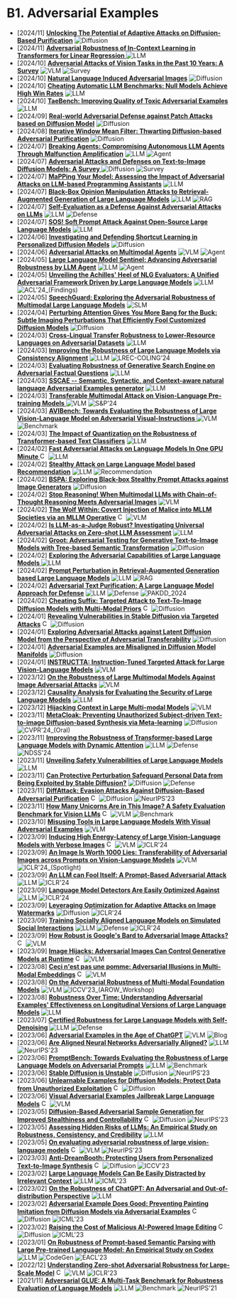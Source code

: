 # B1. Adversarial Examples
- [2024/11] **[Unlocking The Potential of Adaptive Attacks on Diffusion-Based Purification](https://arxiv.org/abs/2411.16598)** ![Diffusion](https://img.shields.io/badge/Diffusion-a99cf4)
- [2024/11] **[Adversarial Robustness of In-Context Learning in Transformers for Linear Regression ](https://arxiv.org/abs/2411.05189)** ![LLM](https://img.shields.io/badge/LLM-589cf4)
- [2024/10] **[Adversarial Attacks of Vision Tasks in the Past 10 Years: A Survey](https://arxiv.org/abs/2410.23687)** ![VLM](https://img.shields.io/badge/VLM-c7688b) ![Survey](https://img.shields.io/badge/Survey-87b800)
- [2024/10] **[Natural Language Induced Adversarial Images](https://arxiv.org/abs/2410.08620)** ![Diffusion](https://img.shields.io/badge/Diffusion-a99cf4)
- [2024/10] **[Cheating Automatic LLM Benchmarks: Null Models Achieve High Win Rates](https://arxiv.org/abs/2410.07137)** ![LLM](https://img.shields.io/badge/LLM-589cf4)
- [2024/10] **[TaeBench: Improving Quality of Toxic Adversarial Examples](https://arxiv.org/abs/2410.05573)** ![LLM](https://img.shields.io/badge/LLM-589cf4)
- [2024/09] **[Real-world Adversarial Defense against Patch Attacks based on Diffusion Model](https://arxiv.org/abs/2409.09406)** ![Diffusion](https://img.shields.io/badge/Diffusion-a99cf4)
- [2024/08] **[Iterative Window Mean Filter: Thwarting Diffusion-based Adversarial Purification](https://arxiv.org/abs/2408.10673)** ![Diffusion](https://img.shields.io/badge/Diffusion-a99cf4)
- [2024/07] **[Breaking Agents: Compromising Autonomous LLM Agents Through Malfunction Amplification](https://arxiv.org/abs/2407.20859)** ![LLM](https://img.shields.io/badge/LLM-589cf4) ![Agent](https://img.shields.io/badge/Agent-87b800)
- [2024/07] **[Adversarial Attacks and Defenses on Text-to-Image Diffusion Models: A Survey ](https://arxiv.org/abs/2407.15861)** ![Diffusion](https://img.shields.io/badge/Diffusion-a99cf4) ![Survey](https://img.shields.io/badge/Survey-87b800)
- [2024/07] **[MaPPing Your Model: Assessing the Impact of Adversarial Attacks on LLM-based Programming Assistants](https://arxiv.org/abs/2407.11072)** ![LLM](https://img.shields.io/badge/LLM-589cf4)
- [2024/07] **[Black-Box Opinion Manipulation Attacks to Retrieval-Augmented Generation of Large Language Models](https://arxiv.org/abs/2407.13757)** ![LLM](https://img.shields.io/badge/LLM-589cf4) ![RAG](https://img.shields.io/badge/RAG-87b800)
- [2024/07] **[Self-Evaluation as a Defense Against Adversarial Attacks on LLMs](https://arxiv.org/abs/2407.03234)** ![LLM](https://img.shields.io/badge/LLM-589cf4) ![Defense](https://img.shields.io/badge/Defense-87b800)
- [2024/07] **[SOS! Soft Prompt Attack Against Open-Source Large Language Models](https://arxiv.org/abs/2407.03160)** ![LLM](https://img.shields.io/badge/LLM-589cf4)
- [2024/06] **[Investigating and Defending Shortcut Learning in Personalized Diffusion Models](https://arxiv.org/abs/2406.18944)** ![Diffusion](https://img.shields.io/badge/Diffusion-a99cf4)
- [2024/06] **[Adversarial Attacks on Multimodal Agents](https://arxiv.org/abs/2406.12814)** ![VLM](https://img.shields.io/badge/VLM-c7688b) ![Agent](https://img.shields.io/badge/Agent-87b800)
- [2024/05] **[Large Language Model Sentinel: Advancing Adversarial Robustness by LLM Agent](https://arxiv.org/abs/2405.20770)** ![LLM](https://img.shields.io/badge/LLM-589cf4) ![Agent](https://img.shields.io/badge/Agent-87b800)
- [2024/05] **[Unveiling the Achilles' Heel of NLG Evaluators: A Unified Adversarial Framework Driven by Large Language Models](https://arxiv.org/abs/2405.14646)** ![LLM](https://img.shields.io/badge/LLM-589cf4) ![ACL'24_(Findings)](https://img.shields.io/badge/ACL'24_(Findings)-f1b800)
- [2024/05] **[SpeechGuard: Exploring the Adversarial Robustness of Multimodal Large Language Models](https://arxiv.org/abs/2405.08317)** ![SLM](https://img.shields.io/badge/SLM-39c5bb)
- [2024/04] **[Perturbing Attention Gives You More Bang for the Buck: Subtle Imaging Perturbations That Efficiently Fool Customized Diffusion Models](https://arxiv.org/abs/2404.15081)** ![Diffusion](https://img.shields.io/badge/Diffusion-a99cf4)
- [2024/03] **[Cross-Lingual Transfer Robustness to Lower-Resource Languages on Adversarial Datasets](https://arxiv.org/abs/2403.20056)** ![LLM](https://img.shields.io/badge/LLM-589cf4)
- [2024/03] **[Improving the Robustness of Large Language Models via Consistency Alignment](https://arxiv.org/abs/2403.14221)** ![LLM](https://img.shields.io/badge/LLM-589cf4) ![LREC-COLING‘24](https://img.shields.io/badge/LREC-COLING‘24-f1b800)
- [2024/03] **[Evaluating Robustness of Generative Search Engine on Adversarial Factual Questions](https://arxiv.org/abs/2403.12077)** ![LLM](https://img.shields.io/badge/LLM-589cf4)
- [2024/03] **[SSCAE -- Semantic, Syntactic, and Context-aware natural language Adversarial Examples generator](https://arxiv.org/abs/2403.11833)** ![LLM](https://img.shields.io/badge/LLM-589cf4)
- [2024/03] **[Transferable Multimodal Attack on Vision-Language Pre-training Models ](https://www.computer.org/csdl/proceedings-article/sp/2024/313000a102/1Ub239H4xyg)** ![VLM](https://img.shields.io/badge/VLM-c7688b) ![S&P'24](https://img.shields.io/badge/S&P'24-f1b800)
- [2024/03] **[AVIBench: Towards Evaluating the Robustness of Large Vision-Language Model on Adversarial Visual-Instructions ](https://arxiv.org/abs/2403.09346)** ![VLM](https://img.shields.io/badge/VLM-c7688b) ![Benchmark](https://img.shields.io/badge/Benchmark-87b800)
- [2024/03] **[The Impact of Quantization on the Robustness of Transformer-based Text Classifiers](https://arxiv.org/abs/2403.05365)** ![LLM](https://img.shields.io/badge/LLM-589cf4)
- [2024/02] **[Fast Adversarial Attacks on Language Models In One GPU Minute ](https://arxiv.org/abs/2402.15570)** [<img src="https://github.com/FortAwesome/Font-Awesome/blob/6.x/svgs/brands/github.svg" alt="Code" width="15" height="15">](https://github.com/vinusankars/BEAST) ![LLM](https://img.shields.io/badge/LLM-589cf4)
- [2024/02] **[Stealthy Attack on Large Language Model based Recommendation](https://arxiv.org/abs/2402.14836)** ![LLM](https://img.shields.io/badge/LLM-589cf4) ![Recommendation](https://img.shields.io/badge/Recommendation-87b800)
- [2024/02] **[BSPA: Exploring Black-box Stealthy Prompt Attacks against Image Generators](https://arxiv.org/abs/2402.15218)** ![Diffusion](https://img.shields.io/badge/Diffusion-a99cf4)
- [2024/02] **[Stop Reasoning! When Multimodal LLMs with Chain-of-Thought Reasoning Meets Adversarial Images](https://arxiv.org/abs/2402.14899)** ![VLM](https://img.shields.io/badge/VLM-c7688b)
- [2024/02] **[The Wolf Within: Covert Injection of Malice into MLLM Societies via an MLLM Operative](https://arxiv.org/abs/2402.14859)** [<img src="https://github.com/FortAwesome/Font-Awesome/blob/6.x/svgs/brands/github.svg" alt="Code" width="15" height="15">](https://github.com/ChengshuaiZhao0/The-Wolf-Within) ![VLM](https://img.shields.io/badge/VLM-c7688b)
- [2024/02] **[Is LLM-as-a-Judge Robust? Investigating Universal Adversarial Attacks on Zero-shot LLM Assessment](https://arxiv.org/abs/2402.14016)** ![LLM](https://img.shields.io/badge/LLM-589cf4)
- [2024/02] **[Groot: Adversarial Testing for Generative Text-to-Image Models with Tree-based Semantic Transformation](https://arxiv.org/abs/2402.12100)** ![Diffusion](https://img.shields.io/badge/Diffusion-a99cf4)
- [2024/02] **[Exploring the Adversarial Capabilities of Large Language Models ](https://arxiv.org/abs/2402.09132)** ![LLM](https://img.shields.io/badge/LLM-589cf4)
- [2024/02] **[Prompt Perturbation in Retrieval-Augmented Generation based Large Language Models](https://arxiv.org/abs/2402.07179)** ![LLM](https://img.shields.io/badge/LLM-589cf4) ![RAG](https://img.shields.io/badge/RAG-87b800)
- [2024/02] **[Adversarial Text Purification: A Large Language Model Approach for Defense](https://arxiv.org/abs/2402.06655)** ![LLM](https://img.shields.io/badge/LLM-589cf4) ![Defense](https://img.shields.io/badge/Defense-87b800) ![PAKDD_2024](https://img.shields.io/badge/PAKDD_2024-f1b800)
- [2024/02] **[Cheating Suffix: Targeted Attack to Text-To-Image Diffusion Models with Multi-Modal Priors](https://arxiv.org/abs/2402.01369)** [<img src="https://github.com/FortAwesome/Font-Awesome/blob/6.x/svgs/brands/github.svg" alt="Code" width="15" height="15">](https://github.com/ydc123/MMP-Attack) ![Diffusion](https://img.shields.io/badge/Diffusion-a99cf4)
- [2024/01] **[Revealing Vulnerabilities in Stable Diffusion via Targeted Attacks](https://arxiv.org/abs/2401.08725)** [<img src="https://github.com/FortAwesome/Font-Awesome/blob/6.x/svgs/brands/github.svg" alt="Code" width="15" height="15">](https://github.com/datar001/Revealing-Vulnerabilities-in-Stable-Diffusion-via-Targeted-Attacks) ![Diffusion](https://img.shields.io/badge/Diffusion-a99cf4)
- [2024/01] **[Exploring Adversarial Attacks against Latent Diffusion Model from the Perspective of Adversarial Transferability](https://arxiv.org/abs/2401.07087)** ![Diffusion](https://img.shields.io/badge/Diffusion-a99cf4)
- [2024/01] **[Adversarial Examples are Misaligned in Diffusion Model Manifolds](https://arxiv.org/abs/2401.06637)** ![Diffusion](https://img.shields.io/badge/Diffusion-a99cf4)
- [2024/01] **[INSTRUCTTA: Instruction-Tuned Targeted Attack for Large Vision-Language Models](https://arxiv.org/abs/2312.01886)** ![VLM](https://img.shields.io/badge/VLM-c7688b)
- [2023/12] **[On the Robustness of Large Multimodal Models Against Image Adversarial Attacks](https://arxiv.org/abs/2312.03777)** ![VLM](https://img.shields.io/badge/VLM-c7688b)
- [2023/12] **[Causality Analysis for Evaluating the Security of Large Language Models](https://arxiv.org/abs/2312.07876)** ![LLM](https://img.shields.io/badge/LLM-589cf4)
- [2023/12] **[Hijacking Context in Large Multi-modal Models](https://arxiv.org/abs/2312.07553)** ![VLM](https://img.shields.io/badge/VLM-c7688b)
- [2023/11] **[MetaCloak: Preventing Unauthorized Subject-driven Text-to-image Diffusion-based Synthesis via Meta-learning](https://arxiv.org/abs/2311.13127)** ![Diffusion](https://img.shields.io/badge/Diffusion-a99cf4) ![CVPR'24_(Oral)](https://img.shields.io/badge/CVPR'24_(Oral)-f1b800)
- [2023/11] **[Improving the Robustness of Transformer-based Large Language Models with Dynamic Attention](https://arxiv.org/abs/2311.17400)** ![LLM](https://img.shields.io/badge/LLM-589cf4) ![Defense](https://img.shields.io/badge/Defense-87b800) ![NDSS'24](https://img.shields.io/badge/NDSS'24-f1b800)
- [2023/11] **[Unveiling Safety Vulnerabilities of Large Language Models](https://arxiv.org/abs/2311.04124)** ![LLM](https://img.shields.io/badge/LLM-589cf4)
- [2023/11] **[Can Protective Perturbation Safeguard Personal Data from Being Exploited by Stable Diffusion?](https://arxiv.org/abs/2312.00084)** ![Diffusion](https://img.shields.io/badge/Diffusion-a99cf4) ![Defense](https://img.shields.io/badge/Defense-87b800)
- [2023/11] **[DiffAttack: Evasion Attacks Against Diffusion-Based Adversarial Purification](https://arxiv.org/abs/2311.16124)** [<img src="https://github.com/FortAwesome/Font-Awesome/blob/6.x/svgs/brands/github.svg" alt="Code" width="15" height="15">](https://github.com/kangmintong/DiffAttack) ![Diffusion](https://img.shields.io/badge/Diffusion-a99cf4) ![NeurIPS'23](https://img.shields.io/badge/NeurIPS'23-f1b800)
- [2023/11] **[How Many Unicorns Are in This Image? A Safety Evaluation Benchmark for Vision LLMs](https://arxiv.org/abs/2311.16101)** [<img src="https://github.com/FortAwesome/Font-Awesome/blob/6.x/svgs/brands/github.svg" alt="Code" width="15" height="15">](https://github.com/UCSC-VLAA/vllm-safety-benchmark) ![VLM](https://img.shields.io/badge/VLM-c7688b) ![Benchmark](https://img.shields.io/badge/Benchmark-87b800)
- [2023/10] **[Misusing Tools in Large Language Models With Visual Adversarial Examples](https://arxiv.org/abs/2310.03185)** ![VLM](https://img.shields.io/badge/VLM-c7688b)
- [2023/09] **[Inducing High Energy-Latency of Large Vision-Language Models with Verbose Images](https://openreview.net/forum?id=BteuUysuXX)** [<img src="https://github.com/FortAwesome/Font-Awesome/blob/6.x/svgs/brands/github.svg" alt="Code" width="15" height="15">](https://github.com/KuofengGao/Verbose_Images) ![VLM](https://img.shields.io/badge/VLM-c7688b) ![ICLR'24](https://img.shields.io/badge/ICLR'24-f1b800)
- [2023/09] **[An Image Is Worth 1000 Lies: Transferability of Adversarial Images across Prompts on Vision-Language Models](https://openreview.net/forum?id=nc5GgFAvtk)** ![VLM](https://img.shields.io/badge/VLM-c7688b) ![ICLR'24_(Spotlight)](https://img.shields.io/badge/ICLR'24_(Spotlight)-f1b800)
- [2023/09] **[An LLM can Fool Itself: A Prompt-Based Adversarial Attack](https://openreview.net/forum?id=VVgGbB9TNV)** ![LLM](https://img.shields.io/badge/LLM-589cf4) ![ICLR'24](https://img.shields.io/badge/ICLR'24-f1b800)
- [2023/09] **[Language Model Detectors Are Easily Optimized Against](https://openreview.net/forum?id=4eJDMjYZZG)** ![LLM](https://img.shields.io/badge/LLM-589cf4) ![ICLR'24](https://img.shields.io/badge/ICLR'24-f1b800)
- [2023/09] **[Leveraging Optimization for Adaptive Attacks on Image Watermarks](https://openreview.net/forum?id=O9PArxKLe1)** ![Diffusion](https://img.shields.io/badge/Diffusion-a99cf4) ![ICLR'24](https://img.shields.io/badge/ICLR'24-f1b800)
- [2023/09] **[Training Socially Aligned Language Models on Simulated Social Interactions](https://openreview.net/forum?id=NddKiWtdUm)** ![LLM](https://img.shields.io/badge/LLM-589cf4) ![Defense](https://img.shields.io/badge/Defense-87b800) ![ICLR'24](https://img.shields.io/badge/ICLR'24-f1b800)
- [2023/09] **[How Robust is Google's Bard to Adversarial Image Attacks?](https://arxiv.org/abs/2309.11751)** [<img src="https://github.com/FortAwesome/Font-Awesome/blob/6.x/svgs/brands/github.svg" alt="Code" width="15" height="15">](https://github.com/thu-ml/Attack-Bard) ![VLM](https://img.shields.io/badge/VLM-c7688b)
- [2023/09] **[Image Hijacks: Adversarial Images Can Control Generative Models at Runtime](https://arxiv.org/abs/2309.00236)** [<img src="https://github.com/FortAwesome/Font-Awesome/blob/6.x/svgs/brands/github.svg" alt="Code" width="15" height="15">](https://github.com/euanong/image-hijacks) ![VLM](https://img.shields.io/badge/VLM-c7688b)
- [2023/08] **[Ceci n'est pas une pomme: Adversarial Illusions in Multi-Modal Embeddings](https://arxiv.org/abs/2308.11804)** [<img src="https://github.com/FortAwesome/Font-Awesome/blob/6.x/svgs/brands/github.svg" alt="Code" width="15" height="15">](https://github.com/ebagdasa/adversarial_illusions) ![VLM](https://img.shields.io/badge/VLM-c7688b)
- [2023/08] **[On the Adversarial Robustness of Multi-Modal Foundation Models](https://arxiv.org/abs/2308.10741)** ![VLM](https://img.shields.io/badge/VLM-c7688b) ![ICCV'23_(AROW_Workshop)](https://img.shields.io/badge/ICCV'23_(AROW_Workshop)-f1b800)
- [2023/08] **[Robustness Over Time: Understanding Adversarial Examples' Effectiveness on Longitudinal Versions of Large Language Models](https://arxiv.org/abs/2308.07847)** ![LLM](https://img.shields.io/badge/LLM-589cf4)
- [2023/07] **[Certified Robustness for Large Language Models with Self-Denoising](https://arxiv.org/abs/2307.07171)** ![LLM](https://img.shields.io/badge/LLM-589cf4) ![Defense](https://img.shields.io/badge/Defense-87b800)
- [2023/06] **[Adversarial Examples in the Age of ChatGPT](http://spylab.ai/blog/chatbot-adversarial-examples/)** ![VLM](https://img.shields.io/badge/VLM-c7688b) ![Blog](https://img.shields.io/badge/Blog-f1b800)
- [2023/06] **[Are Aligned Neural Networks Adversarially Aligned?](https://arxiv.org/abs/2306.15447)** ![LLM](https://img.shields.io/badge/LLM-589cf4) ![NeurIPS'23](https://img.shields.io/badge/NeurIPS'23-f1b800)
- [2023/06] **[PromptBench: Towards Evaluating the Robustness of Large Language Models on Adversarial Prompts](https://arxiv.org/abs/2306.04528)** ![LLM](https://img.shields.io/badge/LLM-589cf4) ![Benchmark](https://img.shields.io/badge/Benchmark-87b800)
- [2023/06] **[Stable Diffusion is Unstable](https://arxiv.org/abs/2306.02583)** ![Diffusion](https://img.shields.io/badge/Diffusion-a99cf4) ![NeurIPS'23](https://img.shields.io/badge/NeurIPS'23-f1b800)
- [2023/06] **[Unlearnable Examples for Diffusion Models: Protect Data from Unauthorized Exploitation](https://arxiv.org/abs/2306.01902)** [<img src="https://github.com/FortAwesome/Font-Awesome/blob/6.x/svgs/brands/github.svg" alt="Code" width="15" height="15">](https://github.com/ZhengyueZhao/EUDP) ![Diffusion](https://img.shields.io/badge/Diffusion-a99cf4)
- [2023/06] **[Visual Adversarial Examples Jailbreak Large Language Models](https://arxiv.org/abs/2306.13213)** [<img src="https://github.com/FortAwesome/Font-Awesome/blob/6.x/svgs/brands/github.svg" alt="Code" width="15" height="15">](https://github.com/Unispac/Visual-Adversarial-Examples-Jailbreak-Large-Language-Models) ![VLM](https://img.shields.io/badge/VLM-c7688b)
- [2023/05] **[Diffusion-Based Adversarial Sample Generation for Improved Stealthiness and Controllability](https://arxiv.org/abs/2305.16494)** [<img src="https://github.com/FortAwesome/Font-Awesome/blob/6.x/svgs/brands/github.svg" alt="Code" width="15" height="15">](https://github.com/xavihart/Diff-PGD) ![Diffusion](https://img.shields.io/badge/Diffusion-a99cf4) ![NeurIPS'23](https://img.shields.io/badge/NeurIPS'23-f1b800)
- [2023/05] **[Assessing Hidden Risks of LLMs: An Empirical Study on Robustness, Consistency, and Credibility](https://arxiv.org/abs/2305.10235)** ![LLM](https://img.shields.io/badge/LLM-589cf4)
- [2023/05] **[On evaluating adversarial robustness of large vision-language models](https://arxiv.org/abs/2305.16934)** [<img src="https://github.com/FortAwesome/Font-Awesome/blob/6.x/svgs/brands/github.svg" alt="Code" width="15" height="15">](https://github.com/yunqing-me/AttackVLM) ![VLM](https://img.shields.io/badge/VLM-c7688b) ![NeurIPS'23](https://img.shields.io/badge/NeurIPS'23-f1b800)
- [2023/03] **[Anti-DreamBooth: Protecting Users from Personalized Text-to-Image Synthesis](https://arxiv.org/abs/2303.15433)** [<img src="https://github.com/FortAwesome/Font-Awesome/blob/6.x/svgs/brands/github.svg" alt="Code" width="15" height="15">](https://github.com/VinAIResearch/Anti-DreamBooth) ![Diffusion](https://img.shields.io/badge/Diffusion-a99cf4) ![ICCV'23](https://img.shields.io/badge/ICCV'23-f1b800)
- [2023/02] **[Large Language Models Can Be Easily Distracted by Irrelevant Context](https://arxiv.org/abs/2302.00093)** ![LLM](https://img.shields.io/badge/LLM-589cf4) ![ICML'23](https://img.shields.io/badge/ICML'23-f1b800)
- [2023/02] **[On the Robustness of ChatGPT: An Adversarial and Out-of-distribution Perspective](https://arxiv.org/abs/2302.12095)** ![LLM](https://img.shields.io/badge/LLM-589cf4)
- [2023/02] **[Adversarial Example Does Good: Preventing Painting Imitation from Diffusion Models via Adversarial Examples](https://arxiv.org/abs/2302.04578)** [<img src="https://github.com/FortAwesome/Font-Awesome/blob/6.x/svgs/brands/github.svg" alt="Code" width="15" height="15">](https://github.com/mist-project/mist) ![Diffusion](https://img.shields.io/badge/Diffusion-a99cf4) ![ICML'23](https://img.shields.io/badge/ICML'23-f1b800)
- [2023/02] **[Raising the Cost of Malicious AI-Powered Image Editing](https://arxiv.org/abs/2302.06588)** [<img src="https://github.com/FortAwesome/Font-Awesome/blob/6.x/svgs/brands/github.svg" alt="Code" width="15" height="15">](https://github.com/MadryLab/photoguard) ![Diffusion](https://img.shields.io/badge/Diffusion-a99cf4) ![ICML'23](https://img.shields.io/badge/ICML'23-f1b800)
- [2023/01] **[On Robustness of Prompt-based Semantic Parsing with Large Pre-trained Language Model: An Empirical Study on Codex](https://arxiv.org/abs/2301.12868)** ![LLM](https://img.shields.io/badge/LLM-589cf4) ![CodeGen](https://img.shields.io/badge/CodeGen-87b800) ![EACL'23](https://img.shields.io/badge/EACL'23-f1b800)
- [2022/12] **[Understanding Zero-shot Adversarial Robustness for Large-Scale Model](https://arxiv.org/abs/2212.07016)** [<img src="https://github.com/FortAwesome/Font-Awesome/blob/6.x/svgs/brands/github.svg" alt="Code" width="15" height="15">](https://github.com/cvlab-columbia/ZSRobust4FoundationModel) ![VLM](https://img.shields.io/badge/VLM-c7688b) ![ICLR'23](https://img.shields.io/badge/ICLR'23-f1b800)
- [2021/11] **[Adversarial GLUE: A Multi-Task Benchmark for Robustness Evaluation of Language Models](https://arxiv.org/abs/2111.02840)** ![LLM](https://img.shields.io/badge/LLM-589cf4) ![Benchmark](https://img.shields.io/badge/Benchmark-87b800) ![NeurIPS'21](https://img.shields.io/badge/NeurIPS'21-f1b800)
